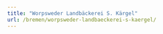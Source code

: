 ```yaml
---
title: "Worpsweder Landbäckerei S. Kärgel"
url: /bremen/worpsweder-landbaeckerei-s-kaergel/
---
```

